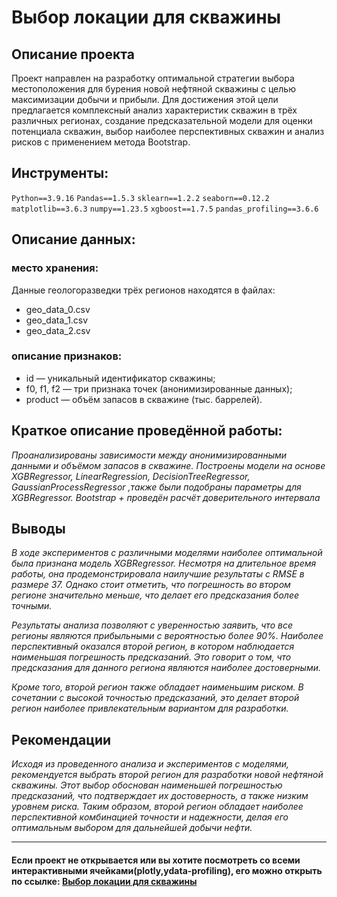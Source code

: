 # Выбор локации для скважины

## Описание проекта

Проект направлен на разработку оптимальной стратегии выбора местоположения для бурения новой нефтяной скважины с целью максимизации добычи и прибыли. Для достижения этой цели предлагается комплексный анализ характеристик скважин в трёх различных регионах, создание предсказательной модели для оценки потенциала скважин, выбор наиболее перспективных скважин и анализ рисков с применением метода Bootstrap.

## Инструменты:

`Python==3.9.16`
`Pandas==1.5.3`
`sklearn==1.2.2`
`seaborn==0.12.2`
`matplotlib==3.6.3`
`numpy==1.23.5`
`xgboost==1.7.5`
`pandas_profiling==3.6.6`

## Описание данных:

### место хранения:

Данные геологоразведки трёх регионов находятся в файлах: 
- geo_data_0.csv 
- geo_data_1.csv 
- geo_data_2.csv 

### описание признаков:

- id — уникальный идентификатор скважины;
- f0, f1, f2 — три признака точек (анонимизированные данных);
- product — объём запасов в скважине (тыс. баррелей).

## Краткое описание проведённой работы:
<i> 
Проанализированы зависимости между анонимизированными данными и объёмом запасов в скважине. Построены модели на основе XGBRegressor, LinearRegression, DecisionTreeRegressor, GaussianProcessRegressor ,также были подобраны параметры для XGBRegressor. Bootstrap + проведён расчёт доверительного интервала </i>

## Выводы
<i>В ходе экспериментов с различными моделями наиболее оптимальной была признана модель XGBRegressor. Несмотря на длительное время работы, она продемонстрировала наилучшие результаты с RMSE в размере 37. Однако стоит отметить, что погрешность во втором регионе значительно меньше, что делает его предсказания более точными.

Результаты анализа позволяют с уверенностью заявить, что все регионы являются прибыльными с вероятностью более 90%. Наиболее перспективный оказался второй регион, в котором наблюдается наименьшая погрешность предсказаний. Это говорит о том, что предсказания для данного региона являются наиболее достоверными.

Кроме того, второй регион также обладает наименьшим риском. В сочетании с высокой точностью предсказаний, это делает второй регион наиболее привлекательным вариантом для разработки.</i>

## Рекомендации
<i>Исходя из проведенного анализа и экспериментов с моделями, рекомендуется выбрать второй регион для разработки новой нефтяной скважины. Этот выбор обоснован наименьшей погрешностью предсказаний, что подтверждает их достоверность, а также низким уровнем риска. Таким образом, второй регион обладает наиболее перспективной комбинацией точности и надежности, делая его оптимальным выбором для дальнейшей добычи нефти.
</i>

---

#### Если проект не открывается или вы хотите посмотреть со всеми интерактивными ячейками(plotly,ydata-profiling), его можно открыть по ссылке: <a href='https://nbviewer.org/github/verydirtyhands/taxi_counter/blob/main/p7f.ipynb'>Выбор локации для скважины</a>
